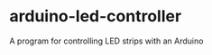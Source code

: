 arduino-led-controller
======================

A program for controlling LED strips with an Arduino
